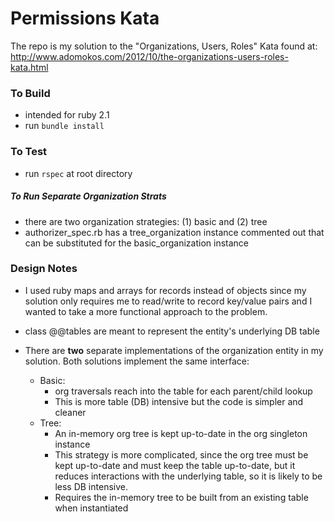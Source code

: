# Permissions Kata

The repo is my solution to the "Organizations, Users, Roles" Kata found at: http://www.adomokos.com/2012/10/the-organizations-users-roles-kata.html

### To Build
* intended for ruby 2.1
* run `bundle install`

### To Test
* run `rspec` at root directory

##### To Run Separate Organization Strats
* there are two organization strategies: (1) basic and (2) tree
* authorizer_spec.rb has a tree_organization instance commented out that can be substituted for the basic_organization instance

### Design Notes
* I used ruby maps and arrays for records instead of objects since my solution only requires me to read/write to record key/value pairs and I wanted to take a more functional approach to the problem.

* class @@tables are meant to represent the entity's underlying DB table

* There are <b>two</b> separate implementations of the organization entity in my solution.  Both solutions implement the same interface:
  * Basic:
      * org traversals reach into the table for each parent/child lookup
      * This is more table (DB) intensive but the code is simpler and cleaner
  * Tree:
    * An in-memory org tree is kept up-to-date in the org singleton instance
    * This strategy is more complicated, since the org tree must be kept up-to-date and must keep the table up-to-date, but it reduces interactions with the underlying table, so it is likely to be less DB intensive.
    * Requires the in-memory tree to be built from an existing table when instantiated
